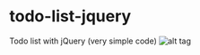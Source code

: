 # todo-list-jquery
Todo list with jQuery (very simple code)
![alt tag](https://lh3.googleusercontent.com/_713UpaVJDCIOvczpoWyo-LKPkVVZyvfeOEh5Kb_Qi196D-Q-DUSw77dUv-DSo4d_S_LENhZ1FGiTQ4nHEWU1vhLvzR-h2wLRUYm8_OESyM2ZIAmKzNNk5exH-B92Ja7yphadLf7JwnPbksNej4sITKs4eQbRMUC_e9ArGE1Bv_Hrb81zPj52ZJUQCtzqnl0chftJjto_Aj89odcgiq4ubtFlSxMkNOqI-XL0VIvtm9ayljjYZuY-T4O0h0HLdbJEi0io_V-tmE6EmshgZl02pSoIGuPW-_glxW0U2UBupyxyiUf8N4GFd5ddJeqtF_hbUJ-BOhz-1T9z7OjXuOZOf2V0VV8BfY_dXrXPkoNBU0J4bQlja3mx04E3e561J4f2FIlRIENseaR4V9BKrmw8wBa4oHVviyy7guyW2iKQpMbXpzxOCb5tUrt3SpIFwwNh8ubhynoTVK_nGcj5FKbYWlZUZ9Xv6-R11yX5nZQ116PiNZIJValppbf7ROJcUd5oOxTsAdj6Ea5b8gQzi-frKeQ2KrnAAv0CV4fPONI2ADmzR9_vyEc54y2bpOneasfdR22UOP2BmuORfA9aUOM_myGfgoKy5_DrpAU2iwKTkPSfwYr=w621-h338-no)
